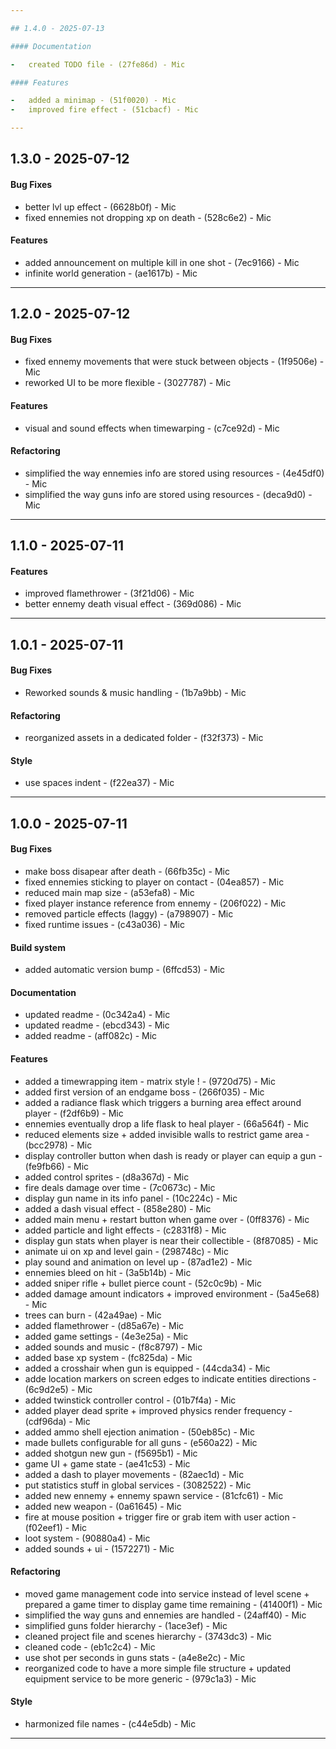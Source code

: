 ```yaml
---

## 1.4.0 - 2025-07-13

#### Documentation

-   created TODO file - (27fe86d) - Mic

#### Features

-   added a minimap - (51f0020) - Mic
-   improved fire effect - (51cbacf) - Mic

---
```


## 1.3.0 - 2025-07-12

#### Bug Fixes

-   better lvl up effect - (6628b0f) - Mic
-   fixed ennemies not dropping xp on death - (528c6e2) - Mic

#### Features

-   added announcement on multiple kill in one shot - (7ec9166) - Mic
-   infinite world generation - (ae1617b) - Mic

---

## 1.2.0 - 2025-07-12

#### Bug Fixes

-   fixed ennemy movements that were stuck between objects - (1f9506e) - Mic
-   reworked UI to be more flexible - (3027787) - Mic

#### Features

-   visual and sound effects when timewarping - (c7ce92d) - Mic

#### Refactoring

-   simplified the way ennemies info are stored using resources - (4e45df0) - Mic
-   simplified the way guns info are stored using resources - (deca9d0) - Mic

---

## 1.1.0 - 2025-07-11

#### Features

-   improved flamethrower - (3f21d06) - Mic
-   better ennemy death visual effect - (369d086) - Mic

---

## 1.0.1 - 2025-07-11

#### Bug Fixes

-   Reworked sounds & music handling - (1b7a9bb) - Mic

#### Refactoring

-   reorganized assets in a dedicated folder - (f32f373) - Mic

#### Style

-   use spaces indent - (f22ea37) - Mic

---

## 1.0.0 - 2025-07-11

#### Bug Fixes

-   make boss disapear after death - (66fb35c) - Mic
-   fixed ennemies sticking to player on contact - (04ea857) - Mic
-   reduced main map size - (a53efa8) - Mic
-   fixed player instance reference from ennemy - (206f022) - Mic
-   removed particle effects (laggy) - (a798907) - Mic
-   fixed runtime issues - (c43a036) - Mic

#### Build system

-   added automatic version bump - (6ffcd53) - Mic

#### Documentation

-   updated readme - (0c342a4) - Mic
-   updated readme - (ebcd343) - Mic
-   added readme - (aff082c) - Mic

#### Features

-   added a timewrapping item - matrix style ! - (9720d75) - Mic
-   added first version of an endgame boss - (266f035) - Mic
-   added a radiance flask which triggers a burning area effect around player - (f2df6b9) - Mic
-   ennemies eventually drop a life flask to heal player - (66a564f) - Mic
-   reduced elements size + added invisible walls to restrict game area - (bcc2978) - Mic
-   display controller button when dash is ready or player can equip a gun - (fe9fb66) - Mic
-   added control sprites - (d8a367d) - Mic
-   fire deals damage over time - (7c0673c) - Mic
-   display gun name in its info panel - (10c224c) - Mic
-   added a dash visual effect - (858e280) - Mic
-   added main menu + restart button when game over - (0ff8376) - Mic
-   added particle and light effects - (c2831f8) - Mic
-   display gun stats when player is near their collectible - (8f87085) - Mic
-   animate ui on xp and level gain - (298748c) - Mic
-   play sound and animation on level up - (87ad1e2) - Mic
-   ennemies bleed on hit - (3a5b14b) - Mic
-   added sniper rifle + bullet pierce count - (52c0c9b) - Mic
-   added damage amount indicators + improved environment - (5a45e68) - Mic
-   trees can burn - (42a49ae) - Mic
-   added flamethrower - (d85a67e) - Mic
-   added game settings - (4e3e25a) - Mic
-   added sounds and music - (f8c8797) - Mic
-   added base xp system - (fc825da) - Mic
-   added a crosshair when gun is equipped - (44cda34) - Mic
-   adde location markers on screen edges to indicate entities directions - (6c9d2e5) - Mic
-   added twinstick controller control - (01b7f4a) - Mic
-   added player dead sprite + improved physics render frequency - (cdf96da) - Mic
-   added ammo shell ejection animation - (50eb85c) - Mic
-   made bullets configurable for all guns - (e560a22) - Mic
-   added shotgun new gun - (f5695b1) - Mic
-   game UI + game state - (ae41c53) - Mic
-   added a dash to player movements - (82aec1d) - Mic
-   put statistics stuff in global services - (3082522) - Mic
-   added new ennemy + ennemy spawn service - (81cfc61) - Mic
-   added new weapon - (0a61645) - Mic
-   fire at mouse position + trigger fire or grab item with user action - (f02eef1) - Mic
-   loot system - (90880a4) - Mic
-   added sounds + ui - (1572271) - Mic

#### Refactoring

-   moved game management code into service instead of level scene + prepared a game timer to display game time remaining - (41400f1) - Mic
-   simplified the way guns and ennemies are handled - (24aff40) - Mic
-   simplified guns folder hierarchy - (1ace3ef) - Mic
-   cleaned project file and scenes hierarchy - (3743dc3) - Mic
-   cleaned code - (eb1c2c4) - Mic
-   use shot per seconds in guns stats - (a4e8e2c) - Mic
-   reorganized code to have a more simple file structure + updated equipment service to be more generic - (979c1a3) - Mic

#### Style

-   harmonized file names - (c44e5db) - Mic

---
